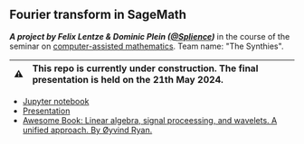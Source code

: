 ## Fourier transform in SageMath

**_A project by Felix Lentze & Dominic Plein ([@Splience](https://youtube.com/@splience))_** in the course of the seminar on [computer-assisted mathematics](https://matematiflo.github.io/SoSe_2024/CompAssistedMath2024.html). Team name: "The Synthies".

| :warning:   | This repo is currently under construction. The final presentation is held on the 21th May 2024. |
|---------------|:-------------------------|

- [Jupyter notebook](./src/fourier.ipynb)
- [Presentation](./presentation/README.md)
- [Awesome Book: Linear algebra, signal proceessing, and wavelets. A unified approach. By Øyvind Ryan.](https://www.uio.no/studier/emner/matnat/math/nedlagte-emner/MAT-INF2360/v15/kompendium/)
